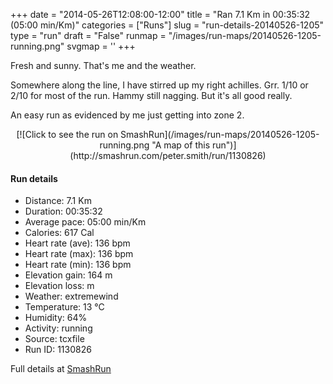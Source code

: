 +++
date = "2014-05-26T12:08:00-12:00"
title = "Ran 7.1 Km in 00:35:32 (05:00 min/Km)"
categories = ["Runs"]
slug = "run-details-20140526-1205"
type = "run"
draft = "False"
runmap = "/images/run-maps/20140526-1205-running.png"
svgmap = '<polyline points="0 54, 1 60, 2 61, 10 54, 14 50, 15 50, 22 45, 23 45, 27 44, 33 47, 39 42, 39 40, 44 40, 50 40, 59 40, 65 42, 69 45, 73 49, 76 52, 81 54, 89 56, 96 56, 100 56, 90 56, 79 54, 63 41, 58 40, 47 40, 39 40, 38 43, 33 47, 27 44, 21 45, 11 53">'
+++

Fresh and sunny. That's me and the weather. 

Somewhere along the line, I have stirred up my right achilles. Grr. 1/10 or 2/10 for most of the run. Hammy still nagging. But it's all good really. 

An easy run as evidenced by me just getting into zone 2. 



<!--more-->

<center>
[![Click to see the run on SmashRun](/images/run-maps/20140526-1205-running.png "A map of this run")](http://smashrun.com/peter.smith/run/1130826)
</center>

#### Run details

* Distance: 7.1 Km
* Duration: 00:35:32
* Average pace: 05:00 min/Km
* Calories: 617 Cal
* Heart rate (ave): 136 bpm
* Heart rate (max): 136 bpm
* Heart rate (min): 136 bpm
* Elevation gain: 164 m
* Elevation loss:  m
* Weather: extremewind
* Temperature: 13 &deg;C
* Humidity: 64%
* Activity: running
* Source: tcxfile
* Run ID: 1130826

Full details at [SmashRun](http://smashrun.com/peter.smith/run/1130826)